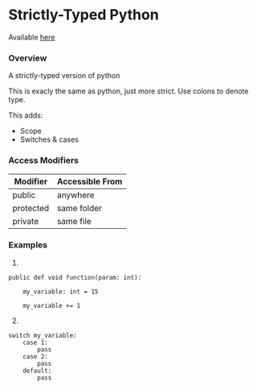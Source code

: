 # Strictly-Typed Python

Available [here](https://github.com/User-2357/Strictly-Typed-Python/)

### Overview

A strictly-typed version of python

This is exacly the same as python, just more strict.
Use colons to denote type.

This adds:
* Scope
* Switches & cases

### Access Modifiers

Modifier|Accessible From
--------|---------------
public  |anywhere
protected | same folder
private | same file

### Examples

1.

    public def void function(param: int):
  
        my_variable: int = 15
        
        my_variable += 1


2.

    switch my_variable:
        case 1:
            pass
        case 2:
            pass
        default:
            pass
